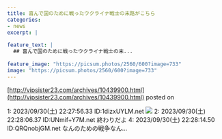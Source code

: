 ```yaml
---
title: 喜んで国のために戦ったウクライナ戦士の末路がこちら
categories:
- news
excerpt: |
  
feature_text: |
  ## 喜んで国のために戦ったウクライナ戦士の末...
  
feature_image: "https://picsum.photos/2560/600?image=733"
image: "https://picsum.photos/2560/600?image=733"
---
```


[http://vipsister23.com/archives/10439900.html](http://vipsister23.com/archives/10439900.html)
posted on 

<!--more-->

1: 2023/09/30(土) 22:27:56.33 ID:1dizxUYLM.net ![](https://livedoor.blogimg.jp/vipsister23/imgs/2/d/2df9cdbd-s.jpg) 2: 2023/09/30(土) 22:28:06.37 ID:UNmif+Y7M.net 終わりだよ 4: 2023/09/30(土) 22:28:14.50 ID:QRQnobjGM.net なんのための戦争なん...
